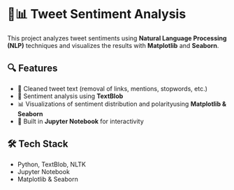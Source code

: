 # 🧠📊 Tweet Sentiment Analysis

This project analyzes tweet sentiments using **Natural Language Processing (NLP)** techniques and visualizes the results with **Matplotlib** and **Seaborn**.


## 🔍 Features

- 🧹 Cleaned tweet text (removal of links, mentions, stopwords, etc.)
- 🧠 Sentiment analysis using **TextBlob**
- 📊 Visualizations of sentiment distribution and polarityusing **Matplotlib & Seaborn**
- 📁 Built in **Jupyter Notebook** for interactivity


## 🛠 Tech Stack

- Python, TextBlob, NLTK  
- Jupyter Notebook  
- Matplotlib & Seaborn
